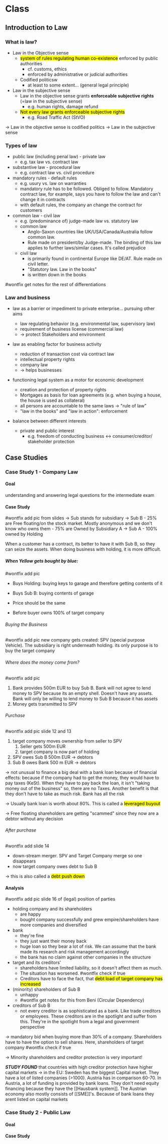 # Class
## Introduction to Law
### What is law?
- Law in the Objective sense
	- <mark class="hltr-orange">system of rules regulating human co-existence</mark> enforced by public authorities
		- cf. customs, ethics
		- enforced by administrative or judicial authorities
	- Codified politicsw
		- at least to some extent... (general legal principle)
- Law in the subjective sense
	- Law in the objective sense grants **enforceable subjective rights** (=law in the subjective sense)
		- e.g. human rights, damage refund
	- <mark class="hltr-orange">Not every law grants enforceable subjective rights</mark>
		- e.g. Road Traffic Act (StVO)

→ Law in the objective sense is codified politics
→ Law in the subjective sense
### Types of law
- public law (including penal law) - private law
	- e.g. tax law vs. contract law
- substantive law - procedural law
	- e.g. contract law vs. civil procedure
- mandatory rules - default rules
	- e.g. usury vs. law on warranties
	- mandatory rule has to be followed. Obliged to follow. Mandatory contract law, for example, says you have to follow the law and can't change it in contracts
	- with default rules, the company an change the contract for customers
- common law - civil law
	- e.g. (predominance of) judge-made law vs. statutory law
	- common law
		- Anglo-Saxon countries like UK/USA/Canada/Australia follow common law. 
		- Rule made on president/by Judge-made. The binding of this law applies to further laws/similar cases. It's called prejudice
	- civil law 
		- is primarily found in continental Europe like DE/AT. Rule made on civil letter. 
		- "Statutory law. Law in the books"
		- is written down in the books

#wontfix get notes for the rest of differentiations

### Law and business
- law as a barrier or impediment to private enterprise... pursuing other aims
	- law regulating behavior (e.g. environmental law, supervisory law)
	- requirement of business license (commercial law)
	- → protect Stakeholders and environment

- law as enabling factor for business activity
	- reduction of transaction cost via contract law
	- intellectual property rights
	- company law
	- → helps businesses

- functioning legal system as a motor for economic development
	- creation and protection of property rights
	- Mortgages as basis for loan agreements (e.g. when buying a house, the house is used as collateral)
	- all persons are accountable to the same laws → "rule of law"
	- "law in the books" and "law in action": enforcement

- balance between different interests
	- private and public interest
		-  e.g. freedom of conducting business ↔ consumer/creditor/ stakeholder protection
## Case Studies
### Case Study 1 - Company Law
#### Goal
understanding and answering legal questions for the intermediate exam
#### Case Study
#wontfix add pic from slides
→ Sub stands for subsidiary
→ Sub B
	- 25% are Free floating/on the stock market. Mostly anonymous and we don't know who owns them
	- 75% are Owned by Subsidiary A
→ Sub A
	- 100% owned by Holding

When a customer has a contract, its better to have it with Sub B, so they can seize the assets. When doing business with holding, it is more difficult.

##### When Yellow gets bought by blue:
#wontfix add pic
- Buys Holding: buying keys to garage and therefore getting contents of it
- Buys Sub B: buying contents of garage
- Price should be the same

- Before buyer owns 100% of target company

###### Buying the Business
#wontfix add pic
new company gets created: SPV (special purpose Vehicle). The subsidiary is right underneath holding. its only purpose is to buy the target company

###### Where does the money come from?
#wontfix add pic
1. Bank provides 500m EUR to buy Sub B. Bank will not agree to lend money to SPV because its an empty shell. Doesn't have any assets. Bank will only be willing to lend money to Sub B because it has assets
2. Money gets transmitted to SPV

###### Purchase
#wontfix add pic slide 12 and 13
1. target company moves ownership from seller to SPV
	1. Seller gets 500m EUR
	2. target company is now part of holding
2. SPV owes Sub B 500m EUR → debtors
3. Sub B owes Bank 500 m EUR → debtors

→ not unusual to finance a big deal with a bank loan because of financial effects: because if the company had to get the money, they would have to pay taxes (KeSt). When they have to pay back the loan, it isn't "taking money out of the business" so, there are no Taxes. Another benefit is that they don't have to take as much risk. Bank has all the risk

→ Usually bank loan is worth about 80%. This is called a <mark class="hltr-orange">leveraged buyout</mark>

→ Free floating shareholders are getting "scammed" since they now are a debtor without any decision

###### After purchase
#wontfix add slide 14
- down-stream merger. SPV and Target Company merge so one disappears
- now target company owes debt to Sub B

→ this is also called a <mark class="hltr-orange">debt push down</mark>

#### Analysis
#wontfix add pic slide 16
of (legal) position of parties
- holding company and its shareholders
	- are happy
	- bought company successfully and grew empire/shareholders have more companies and diversified
- bank
	- they're fine
	- they just want their money back
	- huge loan so they bear a lot of risk. We can assume that the bank made its research and risk management accordingly
	- the bank has no claim against other companies in the structure
- target and its creditors'
	- shareholders have limited liability, so it doesn't affect them as much.
	- The situation has worsened. #wontfix check if true
	- Creditors have to face the fact, that <mark class="hltr-orange">debt load of target company has increased</mark>
- (minority) shareholders of Sub B
	- unhappy
	- #wontfix get notes for this from Beni (Circular Dependency)
- creditors of Sub B
	- not every creditor is as sophisticated as a bank. Like trade creditors or employees. These creditors are in the spotlight and suffer from this. They're in the spotlight from a legal and government perspective


→ mandatory bid when buying more than 30% of a company. Shareholders have to have the option to sell shares. Here, shareholders of target company #wontfix check if true

→ Minority shareholders and creditor protection is very important!

***STUDY FOUND*** that countries with high creditor protection have higher capital markets
→ in the EU: Sweden has the biggest Capital market. They have a lot of listed companies (>1000). Austria has in comparison 60-70. In Austria, a lot of funding is provided by bank loans. They don't need equity financing because they have the [[Hausbank system]]. The Austrian economy also mostly consists of [[SME]]'s. Because of bank loans they arent listed on capital markets

### Case Study 2 - Public Law
#### Goal
#### Case Study